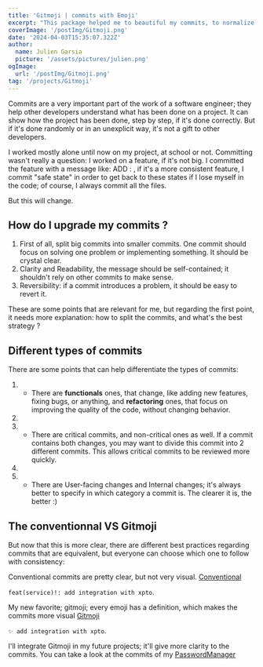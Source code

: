 ```yaml
---
title: 'Gitmoji | commits with Emoji'
excerpt: "This package helped me to beautiful my commits, to normalize them, and to add emojis"
coverImage: '/postImg/Gitmoji.png'
date: '2024-04-03T15:35:07.322Z'
author:
  name: Julien Garsia
  picture: '/assets/pictures/julien.png'
ogImage:
  url: '/postImg/Gitmoji.png'
tag: '/projects/Gitmoji'
---
```



Commits are a very important part of the work of a software engineer; they help other developers understand what has been done on a project. It can show how the project has been done, step by step, if it's done correctly. But if it's done randomly or in an unexplicit way, it's not a gift to other developers.

I worked mostly alone until now on my project, at school or not. Committing wasn't really a question: I worked on a feature, if it's not big. I committed the feature with a message like:
ADD : <feature>, if it's a more consistent feature, I commit "safe state" in order to get back to these states if I lose myself in the code; of course, I always commit all the files.

But this will change. 

## How do I upgrade my commits ?

1. First of all, split big commits into smaller commits. One commit should focus on solving one problem or implementing something. It should be crystal clear.
2. Clarity and Readability, the message should be self-contained; it shouldn't rely on other commits to make sense.
3. Reversibility: if a commit introduces a problem, it should be easy to revert it.

These are some points that are relevant for me, but regarding the first point, it needs more explanation: how to split the commits, and what's the best strategy ?

## Different types of commits

There are some points that can help differentiate the types of commits:

1. * There are **functionals** ones, that change, like adding new features, fixing bugs, or anything, and **refactoring** ones, that focus on improving the quality of the code, without changing behavior.
2. 
3. * There are critical commits, and non-critical ones as well. If a commit contains both changes, you may want to divide this commit into 2 different commits. This allows critical commits to be reviewed more quickly.
3. 
4. * There are User-facing changes and Internal changes; it's always better to specify in which category a commit is. The clearer it is, the better :)

## The conventionnal VS Gitmoji

But now that this is more clear, there are different best practices regarding commits that are equivalent, but everyone can choose which one to follow with consistency:

Conventional commits are pretty clear, but not very visual. [Conventional](https://www.conventionalcommits.org/en/v1.0.0/#specification)

`feat(service)!: add integration with xpto`.

My new favorite; gitmoji; every emoji has a definition, which makes the commits more visual [Gitmoji](https://gitmoji.dev/) 

`✨ add integration with xpto`.

I'll integrate Gitmoji in my future projects; it'll give more clarity to the commits. You can take a look at the commits of my [PasswordManager](https://github.com/Jiplay/PasswordManager)




